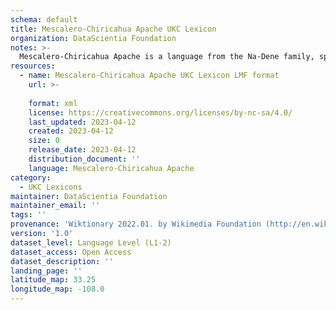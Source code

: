 ```yaml
---
schema: default
title: Mescalero-Chiricahua Apache UKC Lexicon
organization: DataScientia Foundation
notes: >-
  Mescalero-Chiricahua Apache is a language from the Na-Dene family, spoken in North America. The UKC Lexicon of Mescalero-Chiricahua Apache is represented as a lexico-semantic network. It consists of words, word senses, synsets, as well as sense-level and synset-level relationships.
resources:
  - name: Mescalero-Chiricahua Apache UKC Lexicon LMF format
    url: >-
      
    format: xml
    license: https://creativecommons.org/licenses/by-nc-sa/4.0/
    last_updated: 2023-04-12
    created: 2023-04-12
    size: 0
    release_date: 2023-04-12
    distribution_document: ''
    language: Mescalero-Chiricahua Apache
category:
  - UKC Lexicons
maintainer: DataScientia Foundation
maintainer_email: ''
tags: ''
provenance: 'Wiktionary 2022.01. by Wikimedia Foundation (http://en.wiktionary.org); CogNet 2.1 by Khuyagbaatar Batsuren, National University of Mongolia (http://cognet.ukc.disi.unitn.it); KinDiv: Kinship Diversity 1.0 by Temuulen Khishigsuren (http://ukc.disi.unitn.it/index.php/kinship/); Native Languages of the Americas 2021.11. by Laura Redish and Orrin Lewis (http://www.native-languages.org); Princeton WordNet 2.1 by Princeton University (https://wordnet.princeton.edu)'
version: '1.0'
dataset_level: Language Level (L1-2)
dataset_access: Open Access
dataset_description: ''
landing_page: ''
latitude_map: 33.25
longitude_map: -108.0
---
```

